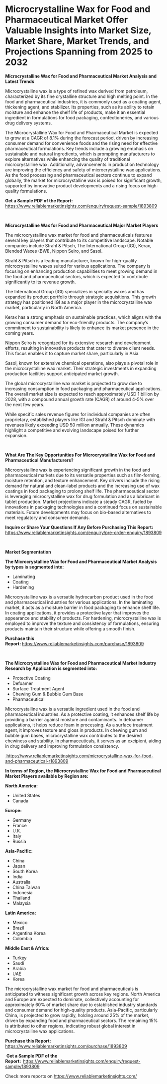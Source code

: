 <p><h1>Microcrystalline Wax for Food and Pharmaceutical Market Offer Valuable Insights into Market Size, Market Share, Market Trends, and Projections Spanning from 2025 to 2032</h1></p><p><strong>Microcrystalline Wax for Food and Pharmaceutical Market Analysis and Latest Trends</strong></p>
<p><p>Microcrystalline wax is a type of refined wax derived from petroleum, characterized by its fine crystalline structure and high melting point. In the food and pharmaceutical industries, it is commonly used as a coating agent, thickening agent, and stabilizer. Its properties, such as its ability to retain moisture and enhance the shelf life of products, make it an essential ingredient in formulations for food packaging, confectioneries, and various drug delivery systems.</p><p>The Microcrystalline Wax for Food and Pharmaceutical Market is expected to grow at a CAGR of 8.1% during the forecast period, driven by increasing consumer demand for convenience foods and the rising need for effective pharmaceutical formulations. Key trends include a growing emphasis on sustainable and natural ingredients, which is prompting manufacturers to explore alternatives while enhancing the quality of traditional microcrystalline wax. Additionally, advancements in production technology are improving the efficiency and safety of microcrystalline wax applications. As the food processing and pharmaceutical sectors continue to expand globally, the market for microcrystalline wax is poised for significant growth, supported by innovative product developments and a rising focus on high-quality formulations.</p></p>
<p><strong>Get a Sample PDF of the Report:&nbsp;</strong> <a href="https://www.reliablemarketinsights.com/enquiry/request-sample/1893809?utm_campaign=3008&utm_medium=2&utm_source=Github&utm_content=ia&utm_term=03042025&utm_id=microcrystalline-wax-for-food-and-pharmaceutical">https://www.reliablemarketinsights.com/enquiry/request-sample/1893809</a></p>
<p>&nbsp;</p>
<p><strong>Microcrystalline Wax for Food and Pharmaceutical Major Market Players</strong></p>
<p><p>The microcrystalline wax market for food and pharmaceuticals features several key players that contribute to its competitive landscape. Notable companies include Strahl & Pitsch, The International Group (IGI), Kerax, Blended Waxes (BWI), Nippon Seiro, and Sasol.</p><p>Strahl & Pitsch is a leading manufacturer, known for high-quality microcrystalline waxes suited for various applications. The company is focusing on enhancing production capabilities to meet growing demand in the food and pharmaceutical sectors, which is expected to contribute significantly to its revenue growth.</p><p>The International Group (IGI) specializes in specialty waxes and has expanded its product portfolio through strategic acquisitions. This growth strategy has positioned IGI as a major player in the microcrystalline wax market, particularly in North America.</p><p>Kerax has a strong emphasis on sustainable practices, which aligns with the growing consumer demand for eco-friendly products. The company’s commitment to sustainability is likely to enhance its market presence in the coming years.</p><p>Nippon Seiro is recognized for its extensive research and development efforts, resulting in innovative products that cater to diverse client needs. This focus enables it to capture market share, particularly in Asia.</p><p>Sasol, known for extensive chemical operations, also plays a pivotal role in the microcrystalline wax market. Their strategic investments in expanding production facilities support anticipated market growth.</p><p>The global microcrystalline wax market is projected to grow due to increasing consumption in food packaging and pharmaceutical applications. The overall market size is expected to reach approximately USD 1 billion by 2028, with a compound annual growth rate (CAGR) of around 4-5% over the next few years.</p><p>While specific sales revenue figures for individual companies are often proprietary, established players like IGI and Strahl & Pitsch dominate with revenues likely exceeding USD 50 million annually. These dynamics highlight a competitive and evolving landscape poised for further expansion.</p></p>
<p>&nbsp;</p>
<p><strong>What Are The Key Opportunities For Microcrystalline Wax for Food and Pharmaceutical Manufacturers?</strong></p>
<p><p>Microcrystalline wax is experiencing significant growth in the food and pharmaceutical markets due to its versatile properties such as film-forming, moisture retention, and texture enhancement. Key drivers include the rising demand for natural and clean-label products and the increasing use of wax coatings in food packaging to prolong shelf life. The pharmaceutical sector is leveraging microcrystalline wax for drug formulation and as a lubricant in tablet production. Market projections indicate a steady CAGR, fueled by innovations in packaging technologies and a continued focus on sustainable materials. Future developments may focus on bio-based alternatives to meet regulatory and consumer demands.</p></p>
<p><strong>Inquire or Share Your Questions If Any Before Purchasing This Report:</strong> <a href="https://www.reliablemarketinsights.com/enquiry/pre-order-enquiry/1893809?utm_campaign=3008&utm_medium=2&utm_source=Github&utm_content=ia&utm_term=03042025&utm_id=microcrystalline-wax-for-food-and-pharmaceutical">https://www.reliablemarketinsights.com/enquiry/pre-order-enquiry/1893809</a></p>
<p>&nbsp;</p>
<p><strong>Market Segmentation</strong></p>
<p><strong>The Microcrystalline Wax for Food and Pharmaceutical Market Analysis by types is segmented into:</strong></p>
<p><ul><li>Laminating</li><li>Coating</li><li>Hardening</li></ul></p>
<p><p>Microcrystalline wax is a versatile hydrocarbon product used in the food and pharmaceutical industries for various applications. In the laminating market, it acts as a moisture barrier in food packaging to enhance shelf life. In coating applications, it provides a protective layer that improves the appearance and stability of products. For hardening, microcrystalline wax is employed to improve the texture and consistency of formulations, ensuring products maintain their structure while offering a smooth finish.</p></p>
<p><strong>Purchase this Report:&nbsp;</strong><a href="https://www.reliablemarketinsights.com/purchase/1893809?utm_campaign=3008&utm_medium=2&utm_source=Github&utm_content=ia&utm_term=03042025&utm_id=microcrystalline-wax-for-food-and-pharmaceutical">https://www.reliablemarketinsights.com/purchase/1893809</a></p>
<p>&nbsp;</p>
<p><strong>The Microcrystalline Wax for Food and Pharmaceutical Market Industry Research by Application is segmented into:</strong></p>
<p><ul><li>Protective Coating</li><li>Defoamer</li><li>Surface Treatment Agent</li><li>Chewing Gum & Bubble Gum Base</li><li>Pharmaceutical</li></ul></p>
<p><p>Microcrystalline wax is a versatile ingredient used in the food and pharmaceutical industries. As a protective coating, it enhances shelf life by providing a barrier against moisture and contaminants. In defoamer applications, it helps reduce foam in processing. As a surface treatment agent, it improves texture and gloss in products. In chewing gum and bubble gum bases, microcrystalline wax contributes to the desired chewiness and stability. In pharmaceuticals, it serves as an excipient, aiding in drug delivery and improving formulation consistency.</p></p>
<p><a href="https://www.reliablemarketinsights.com/microcrystalline-wax-for-food-and-pharmaceutical-r1893809?utm_campaign=3008&utm_medium=2&utm_source=Github&utm_content=ia&utm_term=03042025&utm_id=microcrystalline-wax-for-food-and-pharmaceutical">&nbsp;https://www.reliablemarketinsights.com/microcrystalline-wax-for-food-and-pharmaceutical-r1893809</a></p>
<p><strong>In terms of Region, the Microcrystalline Wax for Food and Pharmaceutical Market Players available by Region are:</strong></p>
<p>
    <p> <strong> North America: </strong>
        <ul>
            <li>United States</li>
            <li>Canada</li>
        </ul>
        </p> 
    <p> <strong> Europe: </strong>
        <ul>
            <li>Germany</li>
            <li>France</li>
            <li>U.K.</li>
            <li>Italy</li>
            <li>Russia</li>
        </ul>
        </p> 
    <p> <strong> Asia-Pacific: </strong>
        <ul>
            <li>China</li>
            <li>Japan</li>
            <li>South Korea</li>
            <li>India</li>
            <li>Australia</li>
            <li>China Taiwan</li>
            <li>Indonesia</li>
            <li>Thailand</li>
            <li>Malaysia</li>
        </ul>
        </p> 
    <p> <strong> Latin America: </strong>
        <ul>
            <li>Mexico</li>
            <li>Brazil</li>
            <li>Argentina Korea</li>
            <li>Colombia</li>
        </ul>
        </p> 
    <p> <strong> Middle East & Africa: </strong>
        <ul>
            <li>Turkey</li>
            <li>Saudi</li>
            <li>Arabia</li>
            <li>UAE</li>
            <li>Korea</li>
        </ul>
    </p>
    </p>
<p><p>The microcrystalline wax market for food and pharmaceuticals is anticipated to witness significant growth across key regions. North America and Europe are expected to dominate, collectively accounting for approximately 60% of market share due to established industry standards and consumer demand for high-quality products. Asia-Pacific, particularly China, is projected to grow rapidly, holding around 25% of the market, driven by expanding food and pharmaceutical sectors. The remaining 15% is attributed to other regions, indicating robust global interest in microcrystalline wax applications.</p></p>
<p><strong>Purchase this Report: </strong><a href="https://www.reliablemarketinsights.com/purchase/1893809?utm_campaign=3008&utm_medium=2&utm_source=Github&utm_content=ia&utm_term=03042025&utm_id=microcrystalline-wax-for-food-and-pharmaceutical">https://www.reliablemarketinsights.com/purchase/1893809</a></p>
<p>&nbsp;<strong>Get a Sample PDF of the Report:&nbsp;&nbsp;</strong><a href="https://www.reliablemarketinsights.com/enquiry/request-sample/1893809?utm_campaign=3008&utm_medium=2&utm_source=Github&utm_content=ia&utm_term=03042025&utm_id=microcrystalline-wax-for-food-and-pharmaceutical">https://www.reliablemarketinsights.com/enquiry/request-sample/1893809</a></p>
<p><strong></strong></p>
<p>Check more reports on <a href="https://www.reliablemarketinsights.com/?utm_campaign=3008&utm_medium=2&utm_source=Github&utm_content=ia&utm_term=03042025&utm_id=microcrystalline-wax-for-food-and-pharmaceutical">https://www.reliablemarketinsights.com/</a></p>